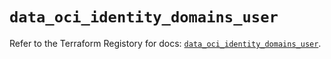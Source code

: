 # `data_oci_identity_domains_user`

Refer to the Terraform Registory for docs: [`data_oci_identity_domains_user`](https://registry.terraform.io/providers/oracle/oci/6.18.0/docs/data-sources/identity_domains_user).
